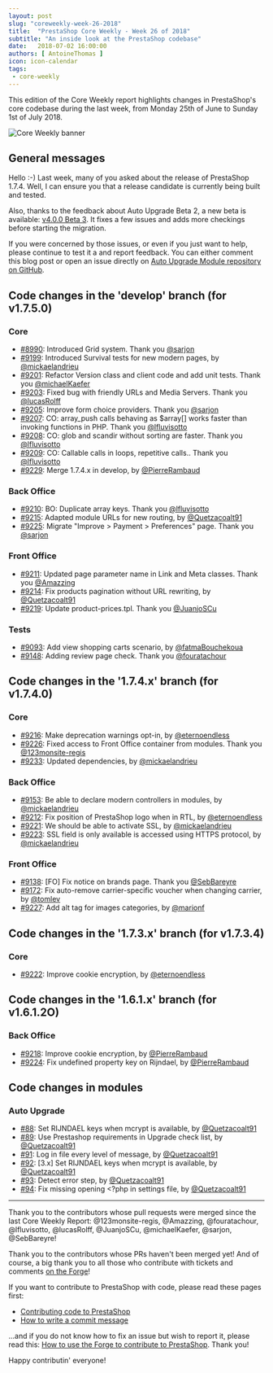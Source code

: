 ```yaml
---
layout: post
slug: "coreweekly-week-26-2018"
title:  "PrestaShop Core Weekly - Week 26 of 2018"
subtitle: "An inside look at the PrestaShop codebase"
date:   2018-07-02 16:00:00
authors: [ AntoineThomas ]
icon: icon-calendar
tags:
 - core-weekly
---
```


This edition of the Core Weekly report highlights changes in PrestaShop's core codebase during the last week, from Monday 25th of June to Sunday 1st of July 2018.

![Core Weekly banner](/assets/images/2017/04/core_weekly_banner.jpg)


## General messages

Hello :-)
Last week, many of you asked about the release of PrestaShop 1.7.4. Well, I can ensure you that a release candidate is currently being built and tested. 

Also, thanks to the feedback about Auto Upgrade Beta 2, a new beta is available: [v4.0.0 Beta 3](https://github.com/PrestaShop/autoupgrade/releases). It fixes a few issues and adds more checkings before starting the migration.

If you were concerned by those issues, or even if you just want to help, please continue to test it a and report feedback. You can either comment this blog post or open an issue directly on [Auto Upgrade Module repository on GitHub](https://github.com/PrestaShop/autoupgrade/issues).



## Code changes in the 'develop' branch (for v1.7.5.0)

### Core

* [#8990](https://github.com/PrestaShop/PrestaShop/pull/8990): Introduced Grid system. Thank you [@sarjon](https://github.com/sarjon)
* [#9199](https://github.com/PrestaShop/PrestaShop/pull/9199): Introduced Survival tests for new modern pages, by [@mickaelandrieu](https://github.com/mickaelandrieu)
* [#9201](https://github.com/PrestaShop/PrestaShop/pull/9201): Refactor Version class and client code and add unit tests. Thank you [@michaelKaefer](https://github.com/michaelKaefer)
* [#9203](https://github.com/PrestaShop/PrestaShop/pull/9203): Fixed bug with friendly URLs and Media Servers. Thank you [@lucasRolff](https://github.com/lucasRolff)
* [#9205](https://github.com/PrestaShop/PrestaShop/pull/9205): Improve form choice providers. Thank you [@sarjon](https://github.com/sarjon)
* [#9207](https://github.com/PrestaShop/PrestaShop/pull/9207): CO: array_push calls behaving as $array[] works faster than invoking functions in PHP. Thank you [@lfluvisotto](https://github.com/lfluvisotto)
* [#9208](https://github.com/PrestaShop/PrestaShop/pull/9208): CO: glob and scandir without sorting are faster. Thank you [@lfluvisotto](https://github.com/lfluvisotto)
* [#9209](https://github.com/PrestaShop/PrestaShop/pull/9209): CO: Callable calls in loops, repetitive calls.. Thank you [@lfluvisotto](https://github.com/lfluvisotto)
* [#9229](https://github.com/PrestaShop/PrestaShop/pull/9229): Merge 1.7.4.x in develop, by [@PierreRambaud](https://github.com/PierreRambaud)


### Back Office

* [#9210](https://github.com/PrestaShop/PrestaShop/pull/9210):  BO: Duplicate array keys. Thank you [@lfluvisotto](https://github.com/lfluvisotto)
* [#9215](https://github.com/PrestaShop/PrestaShop/pull/9215): Adapted module URLs for new routing, by [@Quetzacoalt91](https://github.com/Quetzacoalt91)
* [#9225](https://github.com/PrestaShop/PrestaShop/pull/9225): Migrate "Improve > Payment > Preferences" page. Thank you [@sarjon](https://github.com/sarjon)


### Front Office

* [#9211](https://github.com/PrestaShop/PrestaShop/pull/9211): Updated page parameter name in Link and Meta classes. Thank you [@Amazzing](https://github.com/Amazzing)
* [#9214](https://github.com/PrestaShop/PrestaShop/pull/9214): Fix products pagination without URL rewriting, by [@Quetzacoalt91](https://github.com/Quetzacoalt91)
* [#9219](https://github.com/PrestaShop/PrestaShop/pull/9219): Update product-prices.tpl. Thank you [@JuanjoSCu](https://github.com/JuanjoSCu)


### Tests

* [#9093](https://github.com/PrestaShop/PrestaShop/pull/9093): Add view shopping carts scenario, by [@fatmaBouchekoua](https://github.com/fatmaBouchekoua)
* [#9148](https://github.com/PrestaShop/PrestaShop/pull/9148): Adding review page check. Thank you [@fouratachour](https://github.com/fouratachour)


## Code changes in the '1.7.4.x' branch (for v1.7.4.0)

### Core

* [#9216](https://github.com/PrestaShop/PrestaShop/pull/9216): Make deprecation warnings opt-in, by [@eternoendless](https://github.com/eternoendless)
* [#9226](https://github.com/PrestaShop/PrestaShop/pull/9226): Fixed access to Front Office container from modules. Thank you [@123monsite-regis](https://github.com/123monsite-regis)
* [#9233](https://github.com/PrestaShop/PrestaShop/pull/9233): Updated dependencies, by [@mickaelandrieu](https://github.com/mickaelandrieu)


### Back Office

* [#9153](https://github.com/PrestaShop/PrestaShop/pull/9153): Be able to declare modern controllers in modules, by [@mickaelandrieu](https://github.com/mickaelandrieu)
* [#9212](https://github.com/PrestaShop/PrestaShop/pull/9212): Fix position of PrestaShop logo when in RTL, by [@eternoendless](https://github.com/eternoendless)
* [#9221](https://github.com/PrestaShop/PrestaShop/pull/9221): We should be able to activate SSL, by [@mickaelandrieu](https://github.com/mickaelandrieu)
* [#9223](https://github.com/PrestaShop/PrestaShop/pull/9223): SSL field is only available is accessed using HTTPS protocol, by [@mickaelandrieu](https://github.com/mickaelandrieu)


### Front Office

* [#9138](https://github.com/PrestaShop/PrestaShop/pull/9138): [FO] Fix notice on brands page. Thank you [@SebBareyre](https://github.com/SebBareyre)
* [#9172](https://github.com/PrestaShop/PrestaShop/pull/9172): Fix auto-remove carrier-specific voucher when changing carrier, by [@tomlev](https://github.com/tomlev)
* [#9227](https://github.com/PrestaShop/PrestaShop/pull/9227): Add alt tag for images categories, by [@marionf](https://github.com/marionf)


## Code changes in the '1.7.3.x' branch (for v1.7.3.4)

### Core

* [#9222](https://github.com/PrestaShop/PrestaShop/pull/9222): Improve cookie encryption, by [@eternoendless](https://github.com/eternoendless)


## Code changes in the '1.6.1.x' branch (for v1.6.1.2O)

### Back Office

* [#9218](https://github.com/PrestaShop/PrestaShop/pull/9218): Improve cookie encryption, by [@PierreRambaud](https://github.com/PierreRambaud)
* [#9224](https://github.com/PrestaShop/PrestaShop/pull/9224): Fix undefined property key on Rijndael, by [@PierreRambaud](https://github.com/PierreRambaud)


## Code changes in modules

### Auto Upgrade

* [#88](https://github.com/PrestaShop/autoupgrade/pull/88): Set RIJNDAEL keys when mcrypt is available, by [@Quetzacoalt91](https://github.com/Quetzacoalt91)
* [#89](https://github.com/PrestaShop/autoupgrade/pull/89): Use Prestashop requirements in Upgrade check list, by [@Quetzacoalt91](https://github.com/Quetzacoalt91)
* [#91](https://github.com/PrestaShop/autoupgrade/pull/91): Log in file every level of message, by [@Quetzacoalt91](https://github.com/Quetzacoalt91)
* [#92](https://github.com/PrestaShop/autoupgrade/pull/92): [3.x] Set RIJNDAEL keys when mcrypt is available, by [@Quetzacoalt91](https://github.com/Quetzacoalt91)
* [#93](https://github.com/PrestaShop/autoupgrade/pull/93): Detect error step, by [@Quetzacoalt91](https://github.com/Quetzacoalt91)
* [#94](https://github.com/PrestaShop/autoupgrade/pull/94): Fix missing opening <?php in settings file, by [@Quetzacoalt91](https://github.com/Quetzacoalt91)


<hr />

Thank you to the contributors whose pull requests were merged since the last Core Weekly Report: @123monsite-regis, @Amazzing, @fouratachour, @lfluvisotto, @lucasRolff, @JuanjoSCu, @michaelKaefer, @sarjon, @SebBareyre!

Thank you to the contributors whose PRs haven't been merged yet! And of course, a big thank you to all those who contribute with tickets and comments [on the Forge](http://forge.prestashop.com/)!

If you want to contribute to PrestaShop with code, please read these pages first:

 * [Contributing code to PrestaShop](http://doc.prestashop.com/display/PS16/Contributing+code+to+PrestaShop)
 * [How to write a commit message](http://doc.prestashop.com/display/PS16/How+to+write+a+commit+message)

...and if you do not know how to fix an issue but wish to report it, please read this: [How to use the Forge to contribute to PrestaShop](http://doc.prestashop.com/display/PS16/How+to+use+the+Forge+to+contribute+to+PrestaShop). Thank you!

Happy contributin' everyone!
